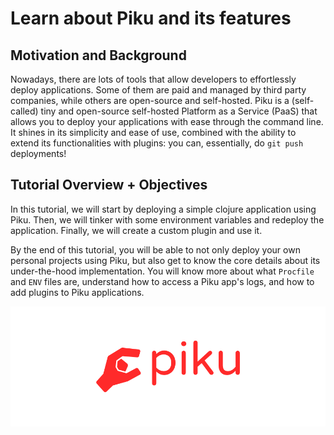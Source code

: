 # Learn about Piku and its features

## Motivation and Background

Nowadays, there are lots of tools that allow developers to effortlessly deploy applications.
Some of them are paid and managed by third party companies, while others are open-source and self-hosted.
Piku is a (self-called) tiny and open-source self-hosted Platform as a Service (PaaS) that allows you to deploy your applications with ease through the command line.
It shines in its simplicity and ease of use, combined with the ability to extend its functionalities with plugins:
you can, essentially, do `git push` deployments!

## Tutorial Overview + Objectives

In this tutorial, we will start by deploying a simple clojure application using Piku.
Then, we will tinker with some environment variables and redeploy the application.
Finally, we will create a custom plugin and use it.

By the end of this tutorial, you will be able to not only deploy your own personal projects using Piku,
but also get to know the core details about its under-the-hood implementation.
You will know more about what `Procfile` and `ENV` files are, understand
how to access a Piku app's logs, and how to add plugins to Piku applications.

![Piku Logo](./assets/logo.png)
